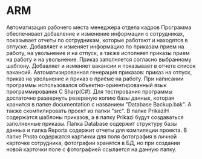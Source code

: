 # ARM
 Автоматизация рабочего места менеджера отдела кадров
Программа обеспечивает добавление и изменение информации о сотрудниках, показывает отчеты по сотрудникам, которые работают и находятся в отпуске. 
Добавляет и изменяет информацию по приказам прием на работу, на увольнение и на отпуск, а также исполняет приказы прием на работу и на увольнение. 
Приказ заполняется согласно выбранному шаблону. Добавляет и изменяет вакансии и показывает в отчете список вакансий. 
Автоматизированная генерация приказов: приказ на отпуск, приказ на увольнение и приказ о приёме на работу.
При написании программы использовался объектно-ориентированный язык программирования C Sharp(C#).
Для тестирования программы достаточно развернуть резервную копию базы данных, которая хранится в папке documentation с названием "Database Backup.bak".
А также скомпилировать проект из папки "src".
В папке PrikaziH содержатся шаблоны приказов, а в папку Prikazi будут создаваться заполненные приказы.
Папка Database содержит структуру базы данных и папка Reports содержит отчеты для компиляции проекта.
В папке Photo содержатся картинки для поля фотография в личной карточке сотрудника, фотографии хранятся в БД, но при создании новой карточки поле с фотографией ссылается на данную папку.
